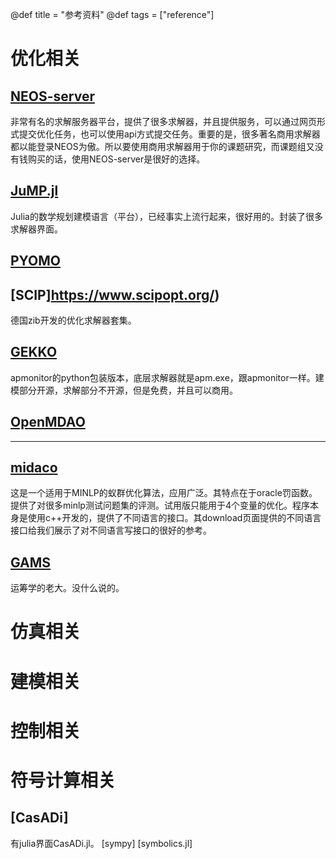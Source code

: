 @def title = "参考资料"
@def tags = ["reference"]


# 优化相关

## [NEOS-server](https://neos-server.org/neos/)
非常有名的求解服务器平台，提供了很多求解器，并且提供服务，可以通过网页形式提交优化任务，也可以使用api方式提交任务。重要的是，很多著名商用求解器都以能登录NEOS为傲。所以要使用商用求解器用于你的课题研究，而课题组又没有钱购买的话，使用NEOS-server是很好的选择。

## [JuMP.jl](https://jump.dev/JuMP.jl/)
Julia的数学规划建模语言（平台），已经事实上流行起来，很好用的。封装了很多求解器界面。

## [PYOMO](http://www.pyomo.org/)

## [SCIP]https://www.scipopt.org/)
德国zib开发的优化求解器套集。
## [GEKKO](https://github.com/BYU-PRISM/GEKKO)
apmonitor的python包装版本，底层求解器就是apm.exe，跟apmonitor一样。建模部分开源，求解部分不开源，但是免费，并且可以商用。

## [OpenMDAO](https://openmdao.org/)
----
## [midaco](http://www.midaco-solver.com/)
这是一个适用于MINLP的蚁群优化算法，应用广泛。其特点在于oracle罚函数。提供了对很多minlp测试问题集的评测。试用版只能用于4个变量的优化。程序本身是使用c++开发的，提供了不同语言的接口。其download页面提供的不同语言接口给我们展示了对不同语言写接口的很好的参考。

## [GAMS](https://www.gams.com/)
运筹学的老大。没什么说的。

# 仿真相关

# 建模相关

# 控制相关

# 符号计算相关
## [CasADi]
有julia界面CasADi.jl。
[sympy]
[symbolics.jl]
<!-- 
AnyMOD.jl
apm_python
apopt
arduino
ascend

Catalyst.jl
CellMLToolkit.jl
CoupledODETools.jl
cvxopt
cyres
dymos
EnergyBasedModels.jl
EnergyModels.jl
EnergyPlus
EnergySystemModeling.jl
EPANET
FOQUS
GasModels.jl
GasNetworkOptimization

GlobalEnergyGIS
idaes-pse
indico-slac
InfrastructureModels.jl
InfrastructureSystems.jl
Ipopt
JuliaFEM.jl
JuliaFMI
jupyter-CAF-kernel

MINLPinstances
MINLPLib.jl
modelica-json
ModelingToolkit.jl

mystic
nlpy
Numberjack
OpenMDAO
OpenMDAO.jl
pagmo2
Plasmo.jl
PlasmoCompute.jl
PowerGraphics.jl
PowerModels.jl
PowerSimulations.jl
PowerSystems.jl
PowerSystemsTestData
PSA.jl
pyipopt
pykrylov
pyomo
REoptLite
SBML2Julia
SBMLToolkit.jl
SIIPExamples.jl
Sims.jl
SmoWeb
soep
SolarResourceModelsandTools
spine-project.org
WaterModels.jl
WaterSystems.jl
WNTR
yangming.jl -->
